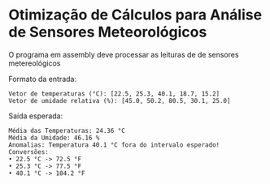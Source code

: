 # Otimização de Cálculos para Análise de Sensores Meteorológicos

O programa em assembly deve processar as leituras de de sensores metereológicos

Formato da entrada:
```
Vetor de temperaturas (°C): [22.5, 25.3, 40.1, 18.7, 15.2]
Vetor de umidade relativa (%): [45.0, 50.2, 80.5, 30.1, 25.0]
```

Saída esperada:
```
Média das Temperaturas: 24.36 °C
Média da Umidade: 46.16 %
Anomalias: Temperatura 40.1 °C fora do intervalo esperado!
Conversões:
• 22.5 °C -> 72.5 °F
• 25.3 °C -> 77.5 °F
• 40.1 °C -> 104.2 °F
```
